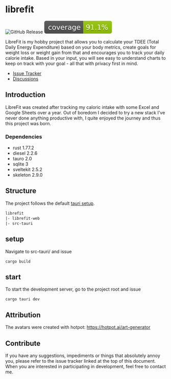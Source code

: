 # librefit

![GitHub Release](https://img.shields.io/github/v/release/thwbh/librefit) ![Coverage](https://raw.githubusercontent.com/thwbh/librefit/badges/jacoco.svg)

LibreFit is my hobby project that allows you to calculate your TDEE (Total Daily Energy Expenditure) based on your body
metrics, create goals for weight loss or weight gain from that and encourages you to track your daily calorie intake.
Based in your input, you will see easy to understand charts to keep on track with your goal - all that with privacy
first in mind.

* [Issue Tracker](https://github.com/thwbh/librefit/issues)
* [Discussions](https://github.com/thwbh/librefit/discussions)

## Introduction

LibreFit was created after tracking my caloric intake with some Excel and Google Sheets over a year. Out of boredom I
decided to try a new stack I've never done anything productive with, I quite enjoyed the journey and thus this project
was born.

### Dependencies

- rust 1.77.2
- diesel 2.2.6 
- tauro 2.0
- sqlite 3
- sveltekit 2.5.2
- skeleton 2.9.0 

## Structure

The project follows the default [tauri setup](https://tauri.app/start/create-project/).

```
librefit
|- librefit-web
|- src-tauri
```

## setup

Navigate to src-tauri/ and issue

```shell
cargo build
```

## start

To start the development server, go to the project root and issue

```shell
cargo tauri dev
```

## Attribution
The avatars were created with hotpot: https://hotpot.ai/art-generator

## Contribute

If you have any suggestions, impediments or things that absolutely annoy you, please refer to the issue tracker linked
at the top of this document. When you are interested in participating in development, feel free to contact me.

